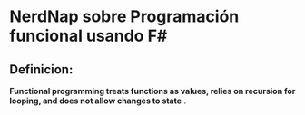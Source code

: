 # NerdNap sobre Programación funcional usando F#

## Definicion: 
__Functional programming treats functions as values, relies on recursion for looping, and does not allow changes to state__ .
 

